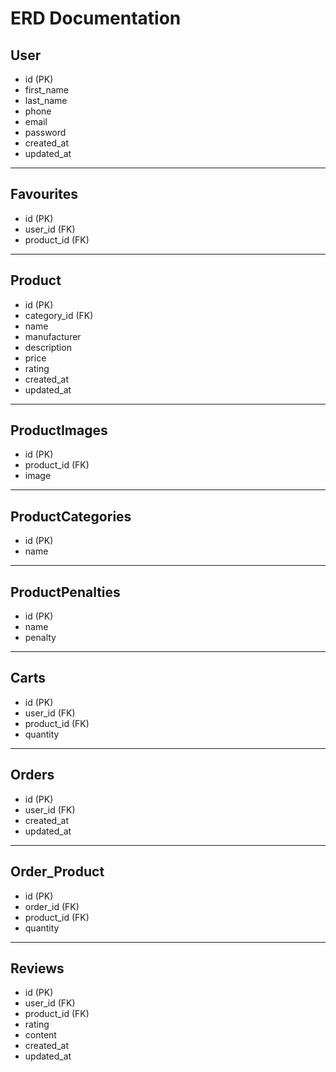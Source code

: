 # ERD Documentation

## User

- id (PK)
- first_name
- last_name
- phone
- email
- password
- created_at
- updated_at

---

## Favourites

- id (PK)
- user_id (FK)
- product_id (FK)

---

## Product

- id (PK)
- category_id (FK)
- name
- manufacturer
- description
- price
- rating
- created_at
- updated_at

---

## ProductImages

- id (PK)
- product_id (FK)
- image

---

## ProductCategories

- id (PK)
- name

---

## ProductPenalties

- id (PK)
- name
- penalty

---

## Carts

- id (PK)
- user_id (FK)
- product_id (FK)
- quantity

---

## Orders

- id (PK)
- user_id (FK)
- created_at
- updated_at

---

## Order_Product

- id (PK)
- order_id (FK)
- product_id (FK)
- quantity

---

## Reviews

- id (PK)
- user_id (FK)
- product_id (FK)
- rating
- content
- created_at
- updated_at
